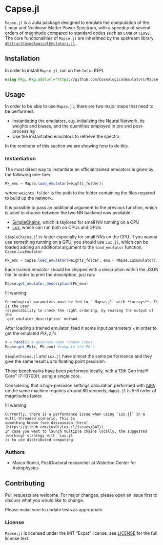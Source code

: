 # Capse.jl

`Mapse.jl` is a Julia package designed to emulate the computation of the Linear and Nonlinear Matter Power Spectrum, with a speedup of several orders of magnitude compared to standard codes such as `CAMB` or `CLASS`. The core functionalities of `Mapse.jl` are inherithed by the upstream library [`AbstractCosmologicalEmulators.jl`](https://github.com/CosmologicalEmulators/AbstractCosmologicalEmulators.jl).

## Installation

In order to install  `Mapse.jl`, run on the `Julia` REPL

```julia
using Pkg, Pkg.add(url="https://github.com/CosmologicalEmulators/Mapse.jl")
```

## Usage

In order to be able to use `Mapse.jl`, there are two major steps that need to be performed:

- Instantiating the emulators, e.g. initializing the Neural Network, its weights and biases, and the quantities employed in pre and post-processing
- Use the instantiated emulators to retrieve the spectra

In the reminder of this section we are showing how to do this.

### Instantiation

The most direct way to instantiate an official trained emulators is given by the following one-liner

```julia
Pk_emu = Mapse.load_emulator(weights_folder);
```

where `weights_folder` is the path to the folder containing the files required to build up the network.

It is possible to pass an additional argument to the previous function, which is used to choose between the two NN backend now available:

- [SimpleChains](https://github.com/PumasAI/SimpleChains.jl), which is taylored for small NN running on a CPU
- [Lux](https://github.com/LuxDL/Lux.jl), which can run both on CPUs and GPUs

`SimpleChains.jl` is faster expecially for small NNs on the CPU. If you wanna use something running on a GPU, you should use `Lux.jl`, which can be loaded adding an additional argument to the `load_emulator` function, `Capse.LuxEmulator`

```julia
Pk_emu = Capse.load_emulator(weights_folder, emu = Mapse.LuxEmulator);
```

Each trained emulator should be shipped with a description within the JSON file. In order to print the description, just run:

```julia
Mapse.get_emulator_description(Pk_emu)
```

!!! warning

    Cosmological parameters must be fed to ` Mapse.jl` with **arrays**. It is the user
    responsability to check the right ordering, by reading the output of the
    `get_emulator_description` method.

After loading a trained emulator, feed it some input parameters `x` in order to get the
emulated $P(k,z)$'s

```julia
x = rand(6) # generate some random input
Mapse.get_Pk(x, Pk_emu) #compute the Pk's
```

`SimpleChains.jl` and `Lux.jl` have almost the same performance and they give the same result up to floating point precision.

These benchmarks have been performed locally, with a 13th Gen Intel® Core™ i7-13700H, using a single core.

Considering that a high-precision settings calculation performed with [`CAMB`](https://github.com/cmbant/CAMB) on the same machine requires around 60 seconds, `Mapse.jl` is 5-6 order of magnitudes faster.

!!! warning

    Currently, there is a performance issue when using `Lux.jl` in a multi-threaded scenario. This is
    something known (see discussion [here](https://github.com/LuxDL/Lux.jl/issues/847)).
    In case you want to launch multiple chains locally, the suggested (working) strategy with `Lux.jl`
    is to use distributed computing.

### Authors

- Marco Bonici, PostDoctoral researcher at Waterloo Center for Astrophysics

## Contributing

Pull requests are welcome. For major changes, please open an issue first to discuss what you
would like to change.

Please make sure to update tests as appropriate.

### License

`Mapse.jl` is licensed under the MIT "Expat" license; see
[LICENSE](https://github.com/CosmologicalEmulators/Mapse.jl/blob/main/LICENSE) for the full
license text.
